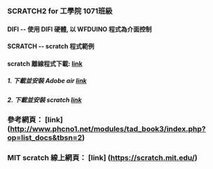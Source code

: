 ### SCRATCH2 for 工學院 1071班級
#### DIFI -- 使用 DIFI 硬體, 以 WFDUINO 程式為介面控制
#### SCRATCH -- scratch 程式範例

#### scratch 離線程式下載: [link](https://scratch.mit.edu/download)
#####                      1. 下載並安裝 Adobe air [link](https://get.adobe.com/tw/air/)
#####                      2. 下載並安裝 scratch [link](https://scratch.mit.edu/scratchr2/static/sa/Scratch-461.exe)

### 參考網頁： [link] (http://www.phcno1.net/modules/tad_book3/index.php?op=list_docs&tbsn=2)

### MIT scratch 線上網頁： [link] (https://scratch.mit.edu/)
